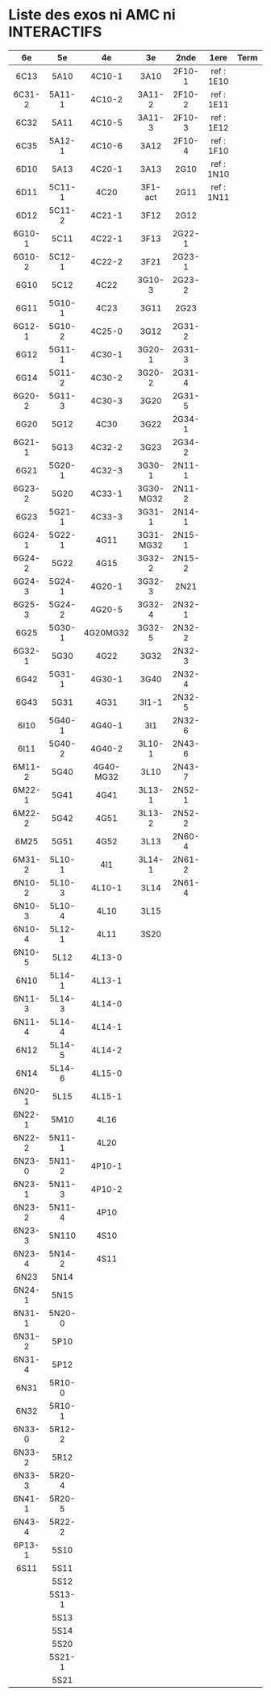 # Liste des exos ni AMC ni INTERACTIFS

|6e|5e|4e|3e|2nde|1ere|Term|Reste|
|:-:|:-:|:-:|:-:|:-:|:-:|:-:|:-:|
|6C13|5A10|4C10-1|3A10|2F10-1|ref : 1E10||CM020|
|6C31-2|5A11-1|4C10-2|3A11-2|2F10-2|ref : 1E11||CM021|
|6C32|5A11|4C10-5|3A11-3|2F10-3|ref : 1E12||PEA11-1|
|6C35|5A12-1|4C10-6|3A12|2F10-4|ref : 1F10||PEA11|
|6D10|5A13|4C20-1|3A13|2G10|ref : 1N10||P003|
|6D11|5C11-1|4C20|3F1-act|2G11|ref : 1N11||P004|
|6D12|5C11-2|4C21-1|3F12|2G12|||P005|
|6G10-1|5C11|4C22-1|3F13|2G22-1|||P006|
|6G10-2|5C12-1|4C22-2|3F21|2G23-1|||P007|
|6G10|5C12|4C22|3G10-3|2G23-2|||P008|
|6G11|5G10-1|4C23|3G11|2G23|||P009|
|6G12-1|5G10-2|4C25-0|3G12|2G31-2|||P010|
|6G12|5G11-1|4C30-1|3G20-1|2G31-3|||P011|
|6G14|5G11-2|4C30-2|3G20-2|2G31-4|||P012|
|6G20-2|5G11-3|4C30-3|3G20|2G31-5|||beta2F31|
|6G20|5G12|4C30|3G22|2G34-1|||beta2L11-1|
|6G21-1|5G13|4C32-2|3G23|2G34-2|||beta2L12-2|
|6G21|5G20-1|4C32-3|3G30-1|2N11-1|||beta2N60-X1|
|6G23-2|5G20|4C33-1|3G30-MG32|2N11-2|||beta2N60-X2|
|6G23|5G21-1|4C33-3|3G31-1|2N14-1|||beta3F23|
|6G24-1|5G22-1|4G11|3G31-MG32|2N15-1|||beta3G15|
|6G24-2|5G22|4G15|3G32-2|2N15-2|||beta3G41|
|6G24-3|5G24-1|4G20-1|3G32-3|2N21|||beta3s21|
|6G25-3|5G24-2|4G20-5|3G32-4|2N32-1|||beta4C31|
|6G25|5G30-1|4G20MG32|3G32-5|2N32-2|||beta4G20-3|
|6G32-1|5G30|4G22|3G32|2N32-3|||beta4G20-4|
|6G42|5G31-1|4G30-1|3G40|2N32-4|||beta6C33-1|
|6G43|5G31|4G31|3I1-1|2N32-5|||beta6test2|
|6I10|5G40-1|4G40-1|3I1|2N32-6|||beta6test2021|
|6I11|5G40-2|4G40-2|3L10-1|2N43-6|||betaAsymptotesObliques|
|6M11-2|5G40|4G40-MG32|3L10|2N43-7|||betaComplexes|
|6M22-1|5G41|4G41|3L13-1|2N52-1|||betaDivisionsDePolynomes|
|6M22-2|5G42|4G51|3L13-2|2N52-2|||betaEq1erDegreDansC|
|6M25|5G51|4G52|3L13|2N60-4|||betaEq2eDegAvecParam|
|6M31-2|5L10-1|4I1|3L14-1|2N61-2|||betaEqCarreDansC|
|6N10-2|5L10-3|4L10-1|3L14|2N61-4|||betaEqValAbs|
|6N10-3|5L10-4|4L10|3L15||||betaEquationsLog|
|6N10-4|5L12-1|4L11|3S20||||betaExo3d|
|6N10-5|5L12|4L13-0|||||betaExoSimpleMatthieu|
|6N10|5L14-1|4L13-1|||||betaModèle10_simple_question-reponse|
|6N11-3|5L14-3|4L14-0|||||betaModèle11_paramétrable|
|6N11-4|5L14-4|4L14-1|||||betaModèle20_plusieurs_types_de_questions|
|6N12|5L14-5|4L14-2|||||betaModèle21_paramétrables|
|6N14|5L14-6|4L15-0|||||betaModèle30_constructions_géométriques|
|6N20-1|5L15|4L15-1|||||betaModèle31_paramétrables|
|6N22-1|5M10|4L16|||||betaModèle40_tableau_proportionnalite|
|6N22-2|5N11-1|4L20|||||betaModèle41_tableau_signes_variations|
|6N23-0|5N11-2|4P10-1|||||betaProbaAouB|
|6N23-1|5N11-3|4P10-2|||||betaProbabilites|
|6N23-2|5N11-4|4P10|||||betaPuissances|
|6N23-3|5N110|4S10|||||betaSys2x2CombLin|
|6N23-4|5N14-2|4S11|||||betaTracerParabole|
|6N23|5N14||||||betarotation3d|
|6N24-1|5N15||||||betatrinome|
|6N31-1|5N20-0||||||moule_a_exo_mathalea|
|6N31-2|5P10||||||moule_a_exo_mathalea2d|
|6N31-4|5P12||||||c3C10-2|
|6N31|5R10-0||||||c3C10-4|
|6N32|5R10-1||||||c3C11|
|6N33-0|5R12-2||||||c3N10|
|6N33-2|5R12||||||c3N20|
|6N33-3|5R20-4||||||c3N22|
|6N41-1|5R20-5||||||c3N23|
|6N43-4|5R22-2|||||||
|6P13-1|5S10|||||||
|6S11|5S11|||||||
||5S12|||||||
||5S13-1|||||||
||5S13|||||||
||5S14|||||||
||5S20|||||||
||5S21-1|||||||
||5S21|||||||
